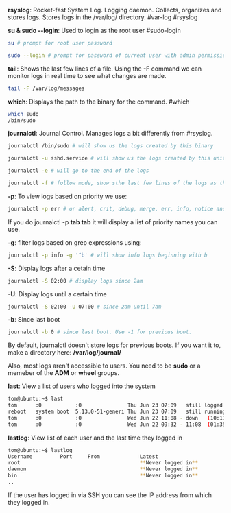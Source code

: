 **rsyslog**: Rocket-fast System Log. Logging daemon. Collects, organizes and stores logs. Stores logs in the /var/log/ directory. #var-log #rsyslog

**su & sudo --login**: Used to login as the root user #sudo-login
``` sh
su # prompt for root user password

sudo --login # prompt for password of current user with admin permissions.
```

**tail**: Shows the last few lines of a file. Using the -F command we can monitor logs in real time to see what changes are made. 
```sh
tail -F /var/log/messages
```

**which**: Displays the path to the binary for the command. #which
```sh
which sudo
/bin/sudo
```

**journalctl**: Journal Control. Manages logs a bit differently from #rsyslog. 
```sh
journalctl /bin/sudo # will show us the logs created by this binary

journalctl -u sshd.service # will show us the logs created by this unit

journalctl -e # will go to the end of the logs

journalctl -f # follow mode, show sthe last few lines of the logs as they happen
```

**-p**: To view logs based on priority we use: 
``` sh
journalctl -p err # or alert, crit, debug, merge, err, info, notice and warning
```
If you do journalctl -p **tab tab** it will display a list of priority names you can use.

**-g**: filter logs based on grep expressions using:
```sh
journalctl -p info -g '^b' # will show info logs beginning with b
```

**-S**: Display logs after a cetain time
```sh
journalctl -S 02:00 # display logs since 2am
```

**-U**: Display logs until a certain time
```sh
journalctl -S 02:00 -U 07:00 # since 2am until 7am
```

**-b**: Since last boot
```sh
journalctl -b 0 # since last boot. Use -1 for previous boot. 
```

By default, journalctl doesn't store logs for previous boots. If you want it to, make a directory here: **/var/log/journal/**

Also, most logs aren't accessible to users. You need to be **sudo** or a memeber of the **ADM** or **wheel** groups. 

**last**: View a list of users who logged into the system
```sh
tom@ubuntu:~$ last
tom      :0           :0               Thu Jun 23 07:09   still logged in
reboot   system boot  5.13.0-51-generi Thu Jun 23 07:09   still running
tom      :0           :0               Wed Jun 22 11:08 - down   (10:11)
tom      :0           :0               Wed Jun 22 09:32 - 11:08  (01:35)
```

**lastlog**: View list of each user and the last time they logged in
```sh
tom@ubuntu:~$ lastlog
Username         Port     From             Latest
root                                       **Never logged in**
daemon                                     **Never logged in**
bin                                        **Never logged in**
..
```

If the user has logged in via SSH you can see the IP address from which they logged in. 